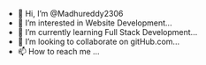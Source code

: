 - 👋 Hi, I’m @Madhureddy2306
- 👀 I’m interested in Website Development...
- 🌱 I’m currently learning Full Stack Development...
- 💞️ I’m looking to collaborate on gitHub.com...
- 📫 How to reach me ...

<!---
Madhureddy2306/Madhureddy2306 is a ✨ special ✨ repository because its `README.md` (this file) appears on your GitHub profile.
You can click the Preview link to take a look at your changes.
--->
